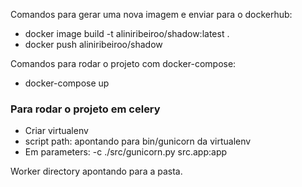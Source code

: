 
Comandos para gerar uma nova imagem e enviar para o dockerhub:
 - docker image build -t aliniribeiroo/shadow:latest .  
 - docker push aliniribeiroo/shadow 

Comandos para rodar o projeto com docker-compose:
 - docker-compose up
 
 
 
 ### Para rodar o projeto em celery

- Criar virtualenv 
- script path: apontando para bin/gunicorn da virtualenv 
- Em parameters:
-c ./src/gunicorn.py src.app:app

Worker directory apontando para a pasta.




